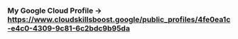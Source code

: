 ### My Google Cloud Profile -> https://www.cloudskillsboost.google/public_profiles/4fe0ea1c-e4c0-4309-9c81-6c2bdc9b95da
